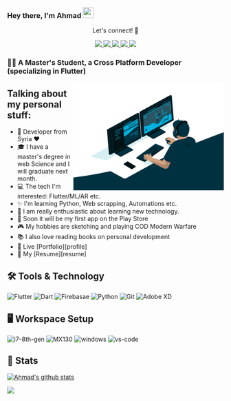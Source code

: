 ### Hey there, I'm  Ahmad <img src="https://media.giphy.com/media/hvRJCLFzcasrR4ia7z/giphy.gif" height="25px" width="25px">

<div align="center">
<p align="center">Let's connect! 🚀</p>
<a href="https://twitter.com/a7mad_alzo3bi">
    <img src="https://img.shields.io/badge/Twitter-1DA1F2?style=for-the-badge&logo=twitter&logoColor=white" />
</a>

<a href="https://www.instagram.com/ahmad_z3b/">
    <img src="https://img.shields.io/badge/Instagram-E4405F?style=for-the-badge&logo=instagram&logoColor=white" />
</a>

<a href="https://www.linkedin.com/in/ahmad-alzoabi-0623a8233/">
    <img src="https://img.shields.io/badge/linkedin-%230077B5.svg?&style=for-the-badge&logo=linkedin&logoColor=white" />
</a>

<a href="https://www.facebook.com/profile.php?id=100008064330775">
    <img src="https://img.shields.io/badge/Facebook-1877F2?style=for-the-badge&logo=facebook&logoColor=white" />
</a>

<a href="https://stackoverflow.com/users/13660459/ahmad-alzoabi">
    <img src="https://img.shields.io/badge/Stack_Overflow-FE7A16?style=for-the-badge&logo=stack-overflow&logoColor=white" />
</a>
</div>


### 👨‍💻 A Master's Student, a Cross Platform Developer (specializing in Flutter)

<img align="right" alt="GIF" src="code.gif" width="350" height="250" />

## Talking about my personal stuff:

- 🌆 Developer from Syria ❤
- 🎓 I have a master's degree in web Science and I will graduate next month.
- 💻 The tech I'm interested: Flutter/ML/AR etc.
- ✨ I'm learning Python, Web scrapping, Automations etc.
- 🎸 I am really enthusiastic about learning new technology.
- 👏 Soon it will be my first app on the Play Store
- 🎮 My hobbies are sketching and playing COD Modern Warfare
- 📚 I also love reading books on personal development
- 📄 Live [Portfolio][profile]
- 📝 My [Resume][resume]

 ## 🛠 Tools & Technology

![Flutter](https://img.shields.io/badge/Flutter-02569B?style=for-the-badge&logo=flutter&logoColor=white)
![Dart](https://img.shields.io/badge/Dart-0175C2?style=for-the-badge&logo=dart&logoColor=white)
![Firebasae](https://img.shields.io/badge/firebase-ffca28?style=for-the-badge&logo=firebase&logoColor=white)
![Python](https://img.shields.io/badge/Python-FFD43B?style=for-the-badge&logo=python&logoColor=white)
![Git](https://img.shields.io/badge/Git-F05032?style=for-the-badge&logo=git&logoColor=white)
![Adobe XD](https://img.shields.io/badge/adobe_xd-470137?style=for-the-badge&logo=adobe-xd&logoColor=white)

## 🖥️ Workspace Setup

![i7-8th-gen](https://img.shields.io/badge/Intel-Core_i7_8th-0071C5?style=for-the-badge&logo=intel&logoColor=white)
![MX130](https://img.shields.io/badge/NVIDIA-MX_130-76B900?style=for-the-badge&logo=nvidia&logoColor=white)
![windows](https://img.shields.io/badge/Windows_10-0078D6?style=for-the-badge&logo=windows&logoColor=white)
![vs-code](https://img.shields.io/badge/VS_Code-007ACC?style=for-the-badge&logo=Visual-Studio-Code&logoColor=white) 

## 📝 Stats 

[![Ahmad's github stats](https://github-readme-stats.vercel.app/api?username=a7madZ3Dev&theme=gotham)](https://github.com/a7madZ3Dev/github-readme-stats)
   
![](https://komarev.com/ghpvc/?username=a7madZ3Dev&label=PROFILE+VIEWS)

